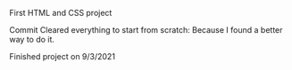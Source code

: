 First HTML and CSS project

Commit Cleared everything to start from scratch:
Because I found a better way to do it.

Finished project on 9/3/2021